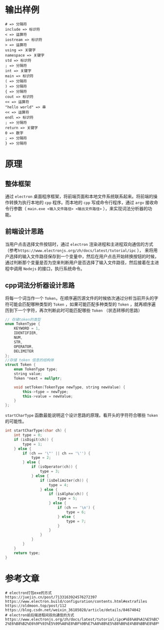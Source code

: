 # 输出样例
```
# => 分隔符
include => 标识符
< => 运算符
iostream => 标识符
> => 运算符
using => 关键字
namespace => 关键字
std => 标识符
; => 分隔符
int => 关键字
main => 标识符
( => 分隔符
) => 分隔符
{ => 分隔符
cout => 标识符
<< => 运算符
"hello world" => 串
<< => 运算符
endl => 标识符
; => 分隔符
return => 关键字
0 => 数字
; => 分隔符
} => 分隔符
```

# 原理
## 整体框架

通过 `electron` 桌面程序框架，将前端页面和本地文件系统联系起来。将前端的操作转换为执行本地的 `cpp` 程序。而本地的 `cpp` 写成命令行程序，通过 `argv` 接收命令行参数（ `main.exe <输入文件路径> <输出文件路径>` ），来实现词法分析器的功能。

## 前端设计思路

当用户点击选择文件按钮时，通过 `electron` 渲染进程和主进程双向通信的方式（参考`https://www.electronjs.org/zh/docs/latest/tutorial/ipc` ），
来将用户选择的输入文件路径保存到一个变量中，然后在用户点击开始转换按钮的时候，通过判断那个变量是否为空来判断用户是否选择了输入文件路径，然后接着在主进程中调用 `Nodejs` 的接口，执行系统命令。

## cpp词法分析器设计思路

将每一个词当作一个 `Token`，在顺序遍历源文件的时候依次通过分析当前开头的字符可能会匹配哪种类型的 `Token` ，如果可能匹配多种类型的 `Token` ，就再顺序遍历到下一个字符，再次判断此时可能匹配哪些 `Token` （状态转移的思路）

```cpp
// 存储token的类型
enum TokenType {
    KEYWORD = 1,
    IDENTIFIER,
    NUM,
    STR,
    OPERATOR,
    DELIMITER
};
//存储 token 信息的结构体
struct Token {
    enum TokenType type;
    string value;
    Token *next = nullptr;

    void setToken(TokenType newType, string newValue) {
        this->type = newType;
        this->value = newValue;
    }
};
```

`startCharType` 函数最能说明这个设计思路的原理。看开头的字符符合哪些 `Token` 的可能性。

```cpp
int startCharType(char ch) {
    int type = 0;
    if (isDigit(ch)) {
        type = 1;
    } else {
        if (ch == '\"' || ch == '\'') {
            type = 2;
        } else {
            if (isOperator(ch)) {
                type = 3;
            } else {
                if (isDelimiter(ch)) {
                    type = 4;
                } else {
                    if (isAlpha(ch)) {
                        type = 5;
                    } else {
                        if (ch == '\n') {
                            type = 6;
                        } else {
                            type = 7;
                        }
                    }
                }
            }
        }
    }
    return type;
}
```

# 参考文章
```
# electron打包exe的方式
https://juejin.cn/post/7133163924576272397
https://www.electron.build/configuration/contents.html#extrafiles
https://oldmoon.top/post/112
https://blog.csdn.net/weixin_36185028/article/details/84674042
# electron前后端进程间双向通信的方式
https://www.electronjs.org/zh/docs/latest/tutorial/ipc#%E6%A8%A1%E5%BC%8F-2%E6%B8%B2%E6%9F%93%E5%99%A8%E8%BF%9B%E7%A8%8B%E5%88%B0%E4%B8%BB%E8%BF%9B%E7%A8%8B%E5%8F%8C%E5%90%91
```
